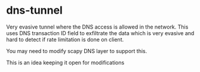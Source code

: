 # dns-tunnel
Very evasive tunnel where the DNS access is allowed in the network.
This uses DNS transaction ID field to exfiltrate the data which is very evasive and hard to detect if rate limitation is done on client.

You may need to modify scapy DNS layer to support this.

This is an idea keeping it open for modifications
